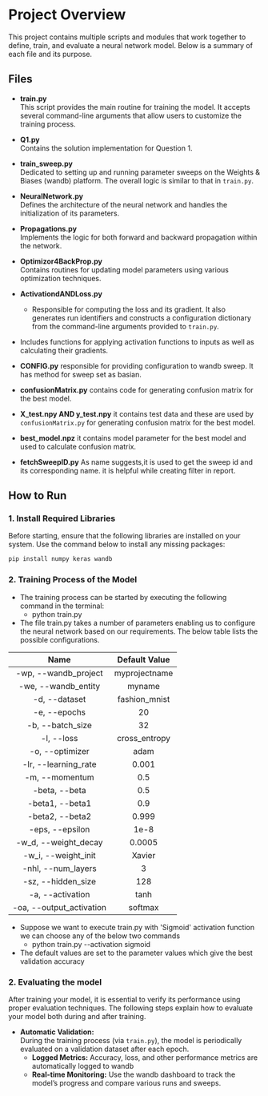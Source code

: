 # Project Overview

This project contains multiple scripts and modules that work together to define, train, and evaluate a neural network model. Below is a summary of each file and its purpose.

## Files

- **train.py**  
  This script provides the main routine for training the model. It accepts several command-line arguments that allow users to customize the training process.

- **Q1.py**  
  Contains the solution implementation for Question 1.

- **train_sweep.py**  
  Dedicated to setting up and running parameter sweeps on the Weights & Biases (wandb) platform. The overall logic is similar to that in `train.py`.

- **NeuralNetwork.py**  
  Defines the architecture of the neural network and handles the initialization of its parameters.

- **Propagations.py**  
  Implements the logic for both forward and backward propagation within the network.

- **Optimizor4BackProp.py**  
  Contains routines for updating model parameters using various optimization techniques.

- **ActivationdANDLoss.py**  
  - Responsible for computing the loss and its gradient. It also generates run identifiers and constructs a configuration dictionary from the command-line arguments provided to `train.py`.
- Includes functions for applying activation functions to inputs as well as calculating their gradients.

- **CONFIG.py**
  responsible for providing configuration to wandb sweep. It has method for sweep set as basian.

- **confusionMatrix.py**
  contains code for generating confusion matrix for the best model.

- **X_test.npy AND y_test.npy**
  it contains test data and these are used by `confusionMatrix.py` for generating confusion matrix for the best model.

- **best_model.npz**
  it contains model parameter for the best model and used to calculate confusion matrix.

- **fetchSweepID.py**
  As name suggests,it is used to get the sweep id and its corresponding name. it is helpful while creating filter in report.


## How to Run

### 1. Install Required Libraries

Before starting, ensure that the following libraries are installed on your system. Use the command below to install any missing packages:

```bash
pip install numpy keras wandb
```
### 2. Training Process of the Model
- The training process can be started by executing the following command in the terminal:
	- python train.py
- The file train.py takes a number of parameters enabling us to configure the neural network based on our requirements. The below table lists the possible configurations.

|             Name             | Default Value |
| :--------------------------: | :-----------:|
|   -wp, --wandb_project   | myprojectname | 
|   -we, --wandb_entity    |    myname     | 
|      -d, --dataset       | fashion_mnist | 
|       -e, --epochs       |      20       | 
|     -b, --batch_size     |      32       | 
|        -l, --loss        | cross_entropy | 
|     -o, --optimizer      |     adam      | 
|   -lr, --learning_rate   |     0.001     | 
|      -m, --momentum      |      0.5      | 
|      -beta, --beta       |      0.5      | 
|     -beta1, --beta1      |      0.9      | 
|     -beta2, --beta2      |     0.999     | 
|     -eps, --epsilon      |     1e-8      | 
|   -w_d, --weight_decay   |    0.0005     | 
|   -w_i, --weight_init    |    Xavier     | 
|    -nhl, --num_layers    |       3       |
|    -sz, --hidden_size    |      128      | 
|     -a, --activation     |     tanh      | 
| -oa, --output_activation |    softmax    | 

- Suppose we want to execute train.py with 'Sigmoid' activation function we can choose any of the below two commands
	- python train.py --activation sigmoid
- The default values are set to the parameter values which give the best validation accuracy

### 2. Evaluating the model

After training your model, it is essential to verify its performance using proper evaluation techniques. The following steps explain how to evaluate your model both during and after training.


- **Automatic Validation:**  
  During the training process (via `train.py`), the model is periodically evaluated on a validation dataset after each epoch.  
  - **Logged Metrics:** Accuracy, loss, and other performance metrics are automatically logged to wandb
  - **Real-time Monitoring:** Use the wandb dashboard to track the model’s progress and compare various runs and sweeps.



